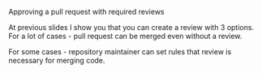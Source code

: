 Approving a pull request with required reviews

At previous slides I show you that you can create a review with 3 options.
For a lot of cases - pull request can be merged even without a review.


For some cases - repository maintainer can set rules that review is necessary for merging code.
